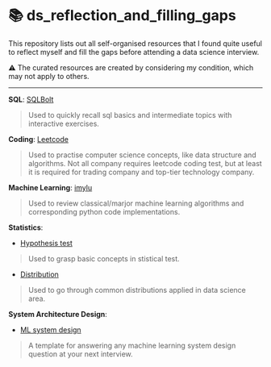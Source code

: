# :books: ds_reflection_and_filling_gaps

This repository lists out all self-organised resources that I found quite useful to reflect myself and fill the gaps before attending a data science interview.

:warning: The curated resources are created by considering my condition, which may not apply to others.

----------

**SQL**: [SQLBolt](https://sqlbolt.com) 

> Used to quickly recall sql basics and intermediate topics with interactive exercises.


**Coding**: [Leetcode](https://leetcode.com)

> Used to practise computer science concepts, like data structure and algorithms. Not all company requires leetcode coding test, but at least it is required for trading company and top-tier technology company.


**Machine Learning**: [imylu](https://github.com/tushushu/imylu)

> Used to review classical/marjor machine learning algorithms and corresponding python code implementations.


**Statistics**:

- [Hypothesis test](https://towardsdatascience.com/hypothesis-testing-for-data-scientists-everything-you-need-to-know-8c36ddde4cd2)

> Used to grasp basic concepts in stistical test.


- [Distribution](https://towardsdatascience.com/5-probability-distribution-you-should-know-as-a-data-scientist-f8abc9522af0)

> Used to go through common distributions applied in data science area.


**System Architecture Design**: 

- [ML system design](https://towardsdatascience.com/how-to-answer-any-machine-learning-system-design-interview-question-a98656bb7ff0)

> A template for answering any machine learning system design question at your next interview.
